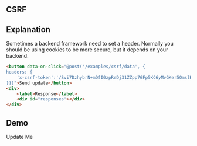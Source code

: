 ## CSRF

## Explanation

Sometimes a backend framework need to set a header. Normally you should be using cookies to be more secure, but it
depends on your backend.

```html
<button data-on-click="@post('/examples/csrf/data', {
headers: {
    'x-csrf-token':'/Svi7DzhybrN+mDfI0zpReDj31ZZpp7GFp5KC6yMvGKer5OmslH1fpYDtAfsTwmfH+yLy7ghTAVHiRcjDz8XAQ=='
}})">Send update</button>
<div>
    <label>Response</label>
    <div id="responses"></div>
</div>
```

## Demo

<div id="update_me" data-on-load="@get('/examples/csrf/data')">Update Me</div>